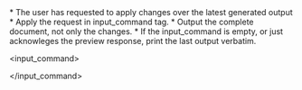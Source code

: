 <rules>
* The user has requested to apply changes over the latest generated output
* Apply the request in input_command tag.
* Output the complete document, not only the changes.
* If the input_command is empty, or just acknowleges the preview response, print the last output verbatim.
</rules>

<input_command>

</input_command>